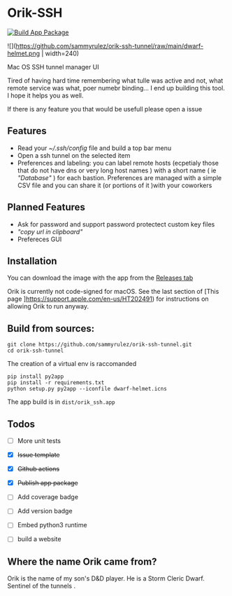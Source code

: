 # Orik-SSH

[![Build App Package](https://github.com/sammyrulez/orik-ssh-tunnel/workflows/Build%20App%20Package/badge.svg)](https://github.com/sammyrulez/orik-ssh-tunnel/releases/download/v0.5.1/OrikSSH.dmg)

![](https://github.com/sammyrulez/orik-ssh-tunnel/raw/main/dwarf-helmet.png | width=240)

Mac OS SSH tunnel manager UI

Tired of having hard time remembering what tulle was active and not, what remote service was what, poer numebr binding... I end up building this tool. I hope it helps you as well.

If there is any feature you that would be usefull please open a issue


## Features

* Read your _~/.ssh/config_ file and build a top bar menu
* Open a ssh tunnel on the selected item
* Preferences and labeling: you can label remote hosts (ecpetialy those that do not have dns or very long host names ) with a short name ( ie _"Database"_ ) for each bastion. Preferences are managed with a simple CSV file and you can share it (or portions of it )with your coworkers 


## Planned Features


* Ask for password and support password protectect custom key files
* _"copy url in clipboard"_
* Prefereces GUI

## Installation

You can download the image with the app from the [Releases tab](https://github.com/sammyrulez/orik-ssh-tunnel/releases/download/refs%2Fheads%2Fbuild-app/OrikSSH.dmg)

Orik is currently not code-signed for macOS. See the last section of [This page ]https://support.apple.com/en-us/HT202491) for instructions on allowing Orik to run anyway.


## Build from sources:

```
git clone https://github.com/sammyrulez/orik-ssh-tunnel.git
cd orik-ssh-tunnel
```

The creation of a virtual env is raccomanded

```
pip install py2app
pip install -r requirements.txt
python setup.py py2app --iconfile dwarf-helmet.icns
```

The app build is in `dist/orik_ssh.app`

## Todos

- [ ] More unit tests
- [x] ~~Issue template~~
- [x] ~~Github actions~~
- [x] ~~Publish app package~~
- [ ] Add  coverage badge
- [ ] Add  version badge
- [ ] Embed python3 runtime
- [ ] build a website



## Where the name Orik came from?

Orik is the name of my son's D&D player. He is a Storm Cleric Dwarf. Sentinel of the tunnels  .





